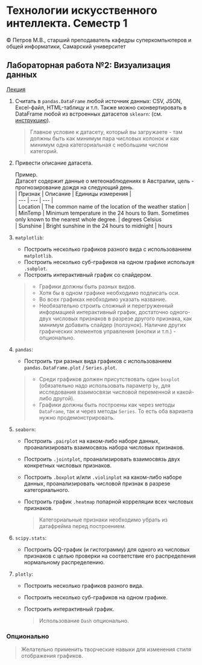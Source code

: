 # Технологии искусственного интеллекта. Семестр 1

© Петров М.В., старший преподаватель кафедры суперкомпьютеров и общей информатики, Самарский университет

## Лабораторная работа №2: Визуализация данных

[Лекция](../lectures/lecture_2/lecture_2.ipynb)

1. Считать в `pandas.DataFrame` любой источник данных: CSV, JSON, Excel-файл, HTML-таблицу и т.п.
Также можно сконвертировать в DataFrame любой из встроенных датасетов `sklearn`: (см. [инструкцию](https://stackoverflow.com/questions/38105539/how-to-convert-a-scikit-learn-dataset-to-a-pandas-dataset)).  
   > Главное условие к датасету, который вы загружаете - там должны быть как минимум пара числовых колонок и как минимум одна категориальная с небольшим числом категорий.

2. Привести описание датасета.  

   Пример.  
   Датасет содержит данные о метеонаблюдениях в Австралии, цель - прогнозирование дождя на следующий день.  
   | Признак | Описание | Единицы измерения |  
   | --- | --- | --- |  
   | Location | The common name of the location of the weather station |  
   | MinTemp | Minimum temperature in the 24 hours to 9am. Sometimes only known to the nearest whole degree. | degrees Celsius  
   | Sunshine | Bright sunshine in the 24 hours to midnight | hours

3. `matplotlib`:  
   - Построить несколько графиков разного вида с использованием `matplotlib`.  
   - Построить несколько суб-графиков на одном графике используя `.subplot`.  
   - Построить интерактивный график со слайдером.
   
   > - Графики должны быть разных видов.  
   > - Хотя бы в одном графике необходимо подписать оси.  
   > - Во всех графиках необходимо указать название.
   > - Необязательно строить сложный и перегруженный информацией интерактивный график, достаточно одного-двух числовых признаков в разрезе другого признака, как минимум добавить слайдер (ползунок). Наличие других графических элементов управления (кнопки и т.п.) - опционально.

4. `pandas`:  
   - Построить три разных вида графиков с использованием `pandas.DataFrame.plot` / `Series.plot`.  
   
   > - Среди графиков должен присутствовать один `boxplot` (обязательно надо использовать параметр `by`, для исследования взаимосвязи числовой переменной и какой-либо другой).  
   > - Графики должны быть построены как через методы `DataFrame`, так и через методы `Series`. То есть оба варианта нужно продемонстрировать.  

5. `seaborn`:  
   - Построить `.pairplot` на каком-либо наборе данных, проанализировать взаимосвязь набора числовых признаков.  
   - Построить `.jointplot`, проанализировать взаимосвязь двух конкретных числовых признаков.  
   - Построить `.boxplot` и/или `.violinplot` на каком-либо наборе данных, проанализировать числовой признак в разрезе категориального.  
   - Построить график `.heatmap` попарной корреляции всех числовых признаков.  
   
     > Категориальные признаки необходимо убрать из датафрейма перед построением.  

6. `scipy.stats`:  
   - Построить QQ-график (и гистограмму) для одного из числовых признаков с целью проверки на соответствие его распределения нормальному распределению.  

7. `plotly`:  
   - Построить несколько графиков разного вида.  
   - Построить несколько суб-графиков на одном графике.  
   - Построить интерактивный график.  
   
     > Использование `Dash` опционально.

### Опционально

> Желательно применить творческие навыки для изменения стиля отображения графиков.